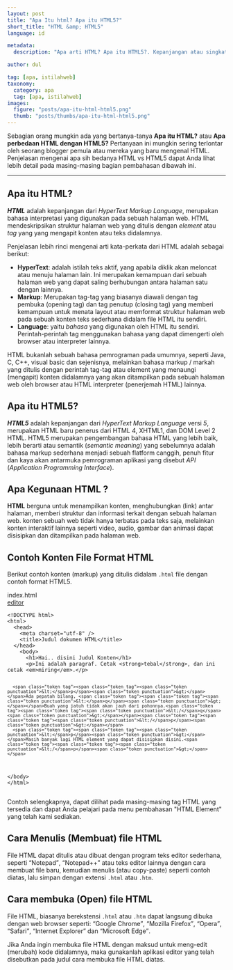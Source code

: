 ```yaml
---
layout: post
title: "Apa Itu html? Apa itu HTML5?"
short_title: "HTML &amp; HTML5"
language: id

metadata:
  description: "Apa arti HTML? Apa itu HTML5?. Kepanjangan atau singkatan dari HTML itu apa sih? dan apa kegunaannya?"

author: dul

tag: [apa, istilahweb]
taxonomy:
  category: apa
  tag: [apa, istilahweb]
images:
  figure: "posts/apa-itu-html-html5.png"
  thumb: "posts/thumbs/apa-itu-html-html5.png"
---
```

<p class="lead">Sebagian orang mungkin ada yang bertanya-tanya <strong>Apa itu HTML?</strong> atau <strong>Apa perbedaan HTML dengan HTML5?</strong> Pertanyaan ini mungkin sering terlontar oleh seorang blogger pemula atau mereka yang baru mengenal HTML. Penjelasan mengenai apa sih bedanya HTML vs HTML5 dapat Anda lihat lebih detail pada masing-masing bagian pembahasan dibawah ini.</p>

<hr>
<article>
<h2 class="title-sub bd-primary bd-left bd-left-only">Apa itu HTML?</h2>
  <div class="dul-callout dul-callout-success">
<p>
<dfn><strong>HTML</strong></dfn> adalah kepanjangan dari <em lang="en">HyperText Markup Language</em>, merupakan bahasa interpretasi yang digunakan pada sebuah halaman web. HTML mendeskripsikan struktur halaman web yang ditulis dengan <em>element</em> atau <em>tag</em> yang yang mengapit konten atau teks didalamnya.
</p>
<p>Penjelasan lebih rinci mengenai arti kata-perkata dari HTML adalah sebagai berikut:</p>
<ul>
  <li><strong>HyperText</strong>: adalah istilah teks aktif, yang apabila diklik akan meloncat atau menuju halaman lain. Ini merupakan kemampuan dari sebuah halaman web yang dapat saling berhubungan antara halaman satu dengan lainnya.</li>
  <li><strong>Markup</strong>: Merupakan tag-tag yang biasanya diawali dengan tag pembuka (opening tag) dan tag penutup (closing tag) yang memberi kemampuan untuk menata layout atau memformat struktur halaman web pada sebuah konten teks sederhana didalam file HTML itu sendiri.</li>
  <li><strong>Language</strong>: yaitu <em>bahasa</em> yang digunakan oleh HTML itu sendiri. Perintah-perintah tag menggunakan bahasa yang dapat dimengerti oleh browser atau interpreter lainnya.</li>
</ul>
<p>HTML bukanlah sebuah bahasa pemrograman pada umumnya, seperti Java, C, C++, visual basic dan sejenisnya, melainkan bahasa markup / markah yang ditulis dengan perintah tag-tag atau element yang menaungi (mengapit) konten didalamnya yang akan ditampilkan pada sebuah halaman web oleh browser atau HTML interpreter (penerjemah HTML) lainnya.</p>
  </div>
</article>
<article>
<h2 class="title-sub bd-primary bd-left bd-left-only">Apa itu HTML5?</h2>
  <div class="dul-callout dul-callout-danger">
    <p>
     <dfn><strong>HTML5</strong></dfn> adalah kepanjangan dari <em lang="en">HyperText Markup Language</em> versi <em>5</em>, merupakan HTML baru penerus dari HTML 4, XHTML1, dan DOM Level 2 HTML. HTML5 merupakan pengembangan bahasa HTML yang lebih baik, lebih berarti atau semantik (<em lang="en">semantic meaning</em>) yang sebelumnya adalah bahasa markup sederhana menjadi sebuah flatform canggih, penuh fitur dan kaya akan antarmuka pemrograman aplikasi yang disebut <em>API</em> (<em lang="en">Application Programming Interface</em>).
    </p>
  </div>
</article>
<section>
<h2 class="title-sub bd-primary bd-left bd-left-only">Apa Kegunaan HTML ?</h2>
  <div class="">
    <p>
     <strong>HTML</strong> berguna untuk menampilkan konten, menghubungkan (link) antar halaman, memberi struktur dan informasi terkait dengan sebuah halaman web. konten sebuah web tidak hanya terbatas pada teks saja, melainkan konten interaktif lainnya seperti video, audio, gambar dan animasi dapat disisipkan dan ditampilkan pada halaman web.
    </p>
  </div>
</section>

<section>
<h2 class="title-sub bd-primary bd-left bd-left-only">Contoh Konten File Format HTML</h2>
<div class="dul-block">
  <p>Berikut contoh konten (markup) yang ditulis didalam <code>.html</code> file dengan contoh format HTML5.</p>
  <!-- custom-title -->
<div class="icard">
  <div class="icard-heading clearfix co-wh bg-pi2">
    <div class="icard-bar">
      <div class="icard-bar-left pull-left">
        <i class="fa fa-html" aria-hidden="true"></i>
        <span>index.html</span>
      </div>
      <div class="icard-bar-right pull-right">
        <a href="https://www.apacara.com/example/apa/arti/html-html5.html" target="_blank"><span>editor</span><i class="fa fa-external-link" role="button"></i></a>
      </div>
    </div>
  </div>
  <div class="icard-body icode itheme">
<pre class="prettyprint highlight max-height language-markup"><code data-language="html" class="html  language-markup"><span class="token doctype">&lt;!DOCTYPE html&gt;</span>
<span class="token tag"><span class="token tag"><span class="token punctuation">&lt;</span>html</span><span class="token punctuation">&gt;</span></span>
  <span class="token tag"><span class="token tag"><span class="token punctuation">&lt;</span>head</span><span class="token punctuation">&gt;</span></span>
    <span class="token tag"><span class="token tag"><span class="token punctuation">&lt;</span>meta</span> <span class="token attr-name">charset</span><span class="token attr-value"><span class="token punctuation">=</span><span class="token punctuation">"</span>utf-8<span class="token punctuation">"</span></span> <span class="token punctuation">/&gt;</span></span>
    <span class="token tag"><span class="token tag"><span class="token punctuation">&lt;</span>title</span><span class="token punctuation">&gt;</span></span>Judul dokumen HTML<span class="token tag"><span class="token tag"><span class="token punctuation">&lt;/</span>title</span><span class="token punctuation">&gt;</span></span>
  <span class="token tag"><span class="token tag"><span class="token punctuation">&lt;/</span>head</span><span class="token punctuation">&gt;</span></span>
    <span class="token tag"><span class="token tag"><span class="token punctuation">&lt;</span>body</span><span class="token punctuation">&gt;</span></span>
      <span class="token tag"><span class="token tag"><span class="token punctuation">&lt;</span>h1</span><span class="token punctuation">&gt;</span></span>Hai.. disini Judul Konten<span class="token tag"><span class="token tag"><span class="token punctuation">&lt;/</span>h1</span><span class="token punctuation">&gt;</span></span>
      <span class="token tag"><span class="token tag"><span class="token punctuation">&lt;</span>p</span><span class="token punctuation">&gt;</span></span>Ini adalah paragraf. Cetak <span class="token tag"><span class="token tag"><span class="token punctuation">&lt;</span>strong</span><span class="token punctuation">&gt;</span></span>tebal<span class="token tag"><span class="token tag"><span class="token punctuation">&lt;/</span>strong</span><span class="token punctuation">&gt;</span></span>, dan ini cetak <span class="token tag"><span class="token tag"><span class="token punctuation">&lt;</span>em</span><span class="token punctuation">&gt;</span></span>miring<span class="token tag"><span class="token tag"><span class="token punctuation">&lt;/</span>em</span><span class="token punctuation">&gt;</span></span>.<span class="token tag"><span class="token tag"><span class="token punctuation">&lt;/</span>p</span><span class="token punctuation">&gt;</span></span>

      <span class="token tag"><span class="token tag"><span class="token punctuation">&lt;</span>p</span><span class="token punctuation">&gt;</span></span>Ada pepatah bilang, <span class="token tag"><span class="token tag"><span class="token punctuation">&lt;</span>q</span><span class="token punctuation">&gt;</span></span>Buah yang jatuh tidak akan jauh dari pohonnya.<span class="token tag"><span class="token tag"><span class="token punctuation">&lt;/</span>q</span><span class="token punctuation">&gt;</span></span><span class="token tag"><span class="token tag"><span class="token punctuation">&lt;/</span>p</span><span class="token punctuation">&gt;</span></span>
      <span class="token tag"><span class="token tag"><span class="token punctuation">&lt;</span>p</span><span class="token punctuation">&gt;</span></span>Masih banyak lagi HTML element yang dapat disisipkan disini.<span class="token tag"><span class="token tag"><span class="token punctuation">&lt;/</span>p</span><span class="token punctuation">&gt;</span></span>
  <span class="token tag"><span class="token tag"><span class="token punctuation">&lt;/</span>body</span><span class="token punctuation">&gt;</span></span>
<span class="token tag"><span class="token tag"><span class="token punctuation">&lt;/</span>html</span><span class="token punctuation">&gt;</span></span></code>
</pre>
  </div>
</div>
  <p>Contoh selengkapnya, dapat dilihat pada masing-masing tag HTML yang tersedia dan dapat Anda pelajari pada menu pembahasan "HTML Element" yang telah kami sediakan.</p>
</div>
</section>

<section>
<h2 class="title-sub bd-primary bd-left bd-left-only">Cara Menulis (Membuat) file HTML</h2>
  <div class="dul-callout dul-callout-danger">
    <p>
      File HTML dapat ditulis atau dibuat dengan program teks editor sederhana, seperti <q>Notepad</q>, <q>Notepad++</q> atau teks editor lainnya dengan cara membuat file baru, kemudian menulis (atau copy-paste) seperti contoh diatas, lalu simpan dengan extensi <code>.html</code> atau <code>.htm</code>.
    </p>
  </div>
</section>

<section>
  <h2 class="title-sub bd-primary bd-left bd-left-only">Cara membuka (Open) file HTML</h2>
  <p>
    File HTML, biasanya berekstensi <code>.html</code> atau <code>.htm</code> dapat langsung dibuka dengan web browser seperti: <q>Google Chrome</q>, <q>Mozilla Firefox</q>, <q>Opera</q>, <q>Safari</q>, <q>Internet Explorer</q> dan <q>Microsoft Edge</q>.
  </p>
  <p>Jika Anda ingin membuka file HTML dengan maksud untuk meng-edit (merubah) kode didalamnya, maka gunakanlah aplikasi editor yang telah disebutkan pada judul cara membuka file HTML diatas.</p>
</section>